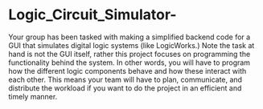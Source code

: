 # Logic_Circuit_Simulator-
Your group has been tasked with making a simplified backend code for a GUI that simulates digital logic systems (like LogicWorks.) Note the task at hand is not the GUI itself, rather this project focuses on programming the functionality behind the system. In other words, you will have to program how the different logic components behave and how these interact with each other. This means your team will have to plan, communicate, and distribute the workload if you want to do the project in an efficient and timely manner.
